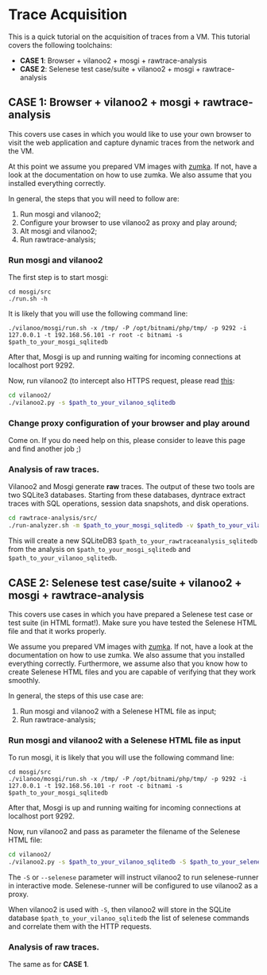 # Trace Acquisition

This is a quick tutorial on the acquisition of traces from a VM. This tutorial
covers the following toolchains:

 * **CASE 1**: Browser + vilanoo2 + mosgi + rawtrace-analysis
 * **CASE 2**: Selenese test case/suite + vilanoo2 + mosgi + rawtrace-analysis

## CASE 1: Browser + vilanoo2 + mosgi + rawtrace-analysis

This covers use cases in which you would like to use your own browser to visit
the web application and capture dynamic traces from the network and the VM.

At this point we assume you prepared VM images with [zumka](zumka/README.md). 
If not, have a look at the documentation on how to use zumka. We also assume
that you installed everything correctly.

In general, the steps that you will need to follow are:

 1. Run mosgi and vilanoo2;
 2. Configure your browser to use vilanoo2 as proxy and play around;
 3. Alt mosgi and vilanoo2;
 4. Run rawtrace-analysis;

### Run mosgi and vilanoo2

The first step is to start mosgi: 

```
cd mosgi/src
./run.sh -h
```

It is likely that you will use the following command line:

```
./vilanoo/mosgi/run.sh -x /tmp/ -P /opt/bitnami/php/tmp/ -p 9292 -i 127.0.0.1 -t 192.168.56.101 -r root -c bitnami -s $path_to_your_mosgi_sqlitedb
```

After that, Mosgi is up and running waiting for incoming connections at 
localhost port 9292. 

Now, run vilanoo2 (to intercept also HTTPS request, please read 
[this](vilanoo2/src/README.md):

```bash
cd vilanoo2/
./vilanoo2.py -s $path_to_your_vilanoo_sqlitedb
```

### Change proxy configuration of your browser and play around

Come on. If you do need help on this, please consider to leave this page and
find another job ;)

### Analysis of raw traces.

Vilanoo2 and Mosgi generate **raw** traces. The output of these two tools are 
two SQLite3 databases. Starting from these databases, dyntrace extract traces 
with SQL operations, session data snapshots, and disk operations.

```bash
cd rawtrace-analysis/src/
./run-analyzer.sh -m $path_to_your_mosgi_sqlitedb -v $path_to_your_vilanoo_sqlitedb -d $path_to_your_rawtraceanalysis_sqlitedb -S ../../data/DBSchema.sql
```

This will create a new SQLiteDB3 `$path_to_your_rawtraceanalysis_sqlitedb` from 
the analysis on `$path_to_your_mosgi_sqlitedb` and `$path_to_your_vilanoo_sqlitedb`.


## CASE 2: Selenese test case/suite + vilanoo2 + mosgi + rawtrace-analysis

This covers use cases in which you have prepared a Selenese test case or test 
suite (in HTML format!). Make sure you have tested the Selenese HTML file and
that it works properly.

We assume you prepared VM images with [zumka](zumka/README.md). If not, have a 
look at the documentation on how to use zumka. We also assume that you installed 
everything correctly. Furthermore, we assume also that you know how to create
Selenese HTML files and you are capable of verifying that they work smoothly.

In general, the steps of this use case are:

 1. Run mosgi and vilanoo2 with a Selenese HTML file as input;
 2. Run rawtrace-analysis;

### Run mosgi and vilanoo2 with a Selenese HTML file as input

To run mosgi, it is likely that you will use the following command line:

```
cd mosgi/src
./vilanoo/mosgi/run.sh -x /tmp/ -P /opt/bitnami/php/tmp/ -p 9292 -i 127.0.0.1 -t 192.168.56.101 -r root -c bitnami -s $path_to_your_mosgi_sqlitedb
```

After that, Mosgi is up and running waiting for incoming connections at 
localhost port 9292. 

Now, run vilanoo2 and pass as parameter the filename of the Selenese HTML file:

```bash
cd vilanoo2/
./vilanoo2.py -s $path_to_your_vilanoo_sqlitedb -S $path_to_your_selenese_file
```

The `-S` or `--selenese` parameter will instruct vilanoo2 to run selenese-runner
in interactive mode. Selenese-runner will be configured to use vilanoo2 as a proxy.

When vilanoo2 is used with `-S`, then vilanoo2 will store in the
SQLite database `$path_to_your_vilanoo_sqlitedb` the list of selenese commands 
and correlate them with the HTTP requests. 


### Analysis of raw traces.

The same as for **CASE 1**.